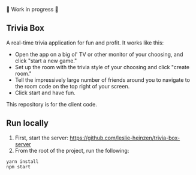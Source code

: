 🚧 Work in progress 🚧

## Trivia Box
A real-time trivia application for fun and profit. It works like this:

- Open the app on a big ol' TV or other monitor of your choosing, and click "start a new game."
- Set up the room with the trivia style of your choosing and click "create room."
- Tell the impressively large number of friends around you to navigate to the room code on the top right of your screen.
- Click start and have fun.

This repository is for the client code.

## Run locally
1. First, start the server: https://github.com/leslie-heinzen/trivia-box-server
2. From the root of the project, run the following:

```
yarn install
npm start
```
